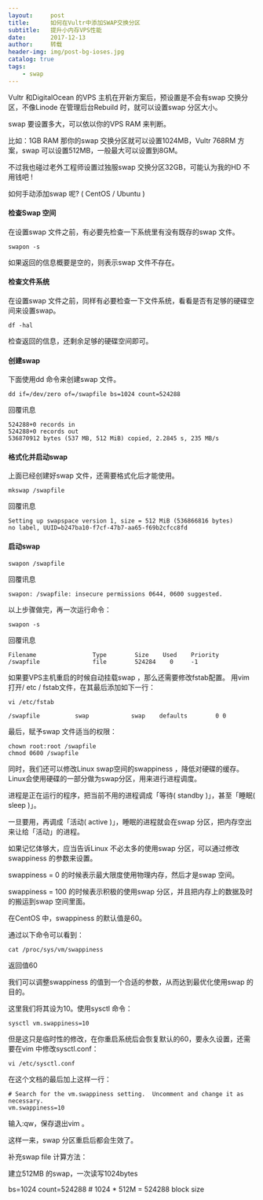 ```yaml
---
layout:     post
title:      如何在Vultr中添加SWAP交换分区
subtitle:   提升小内存VPS性能
date:       2017-12-13
author:     转载
header-img: img/post-bg-ioses.jpg
catalog: true
tags:
    - swap
---
```


Vultr 和DigitalOcean 的VPS 主机在开新方案后，预设置是不会有swap 交换分区，不像Linode 在管理后台Rebuild 时，就可以设置swap 分区大小。

swap 要设置多大，可以依以你的VPS RAM 来判断。

比如：1GB RAM 那你的swap 交换分区就可以设置1024MB，Vultr 768RM 方案，swap 可以设置512MB，一般最大可以设置到8GM。

不过我也碰过老外工程师设置过独服swap 交换分区32GB，可能认为我的HD 不用钱吧 !

如何手动添加swap 呢? ( CentOS / Ubuntu )

#### 检查Swap 空间

在设置swap 文件之前，有必要先检查一下系统里有没有既存的swap 文件。

```
swapon -s
```

如果返回的信息概要是空的，则表示swap 文件不存在。

#### 检查文件系统

在设置swap 文件之前，同样有必要检查一下文件系统，看看是否有足够的硬碟空间来设置swap。

```
df -hal
```

检查返回的信息，还剩余足够的硬碟空间即可。

#### 创建swap

下面使用dd 命令来创建swap 文件。

```
dd if=/dev/zero of=/swapfile bs=1024 count=524288 
```
回覆讯息
```
524288+0 records in
524288+0 records out
536870912 bytes (537 MB, 512 MiB) copied, 2.2845 s, 235 MB/s
```
#### 格式化并启动swap

上面已经创建好swap 文件，还需要格式化后才能使用。
```
mkswap /swapfile
```
回覆讯息

```
Setting up swapspace version 1, size = 512 MiB (536866816 bytes)
no label, UUID=b247ba10-f7cf-47b7-aa65-f69b2cfcc8fd
```
#### 启动swap
```
swapon /swapfile
```
回覆讯息
```
swapon: /swapfile: insecure permissions 0644, 0600 suggested.
```
以上步骤做完，再一次运行命令：
```
swapon -s
```
回覆讯息
```
Filename                Type        Size    Used    Priority
/swapfile               file        524284    0     -1 
```
如果要VPS主机重启的时候自动挂载swap ，那么还需要修改fstab配置。
用vim打开/ etc / fstab文件，在其最后添加如下一行：
```
vi /etc/fstab
```
```
/swapfile          swap            swap    defaults        0 0
```
最后，赋予swap 文件适当的权限：
```
chown root:root /swapfile
chmod 0600 /swapfile
```
同时，我们还可以修改Linux swap空间的swappiness ，降低对硬碟的缓存。
Linux会使用硬碟的一部分做为swap分区，用来进行进程调度。

进程是正在运行的程序，把当前不用的进程调成「等待( standby )」，甚至「睡眠( sleep )」。

一旦要用，再调成「活动( active )」，睡眠的进程就会在swap 分区，把内存空出来让给「活动」的进程。

如果记忆体够大，应当告诉Linux 不必太多的使用swap 分区，可以通过修改swappiness 的参数来设置。

swappiness = 0 的时候表示最大限度使用物理内存，然后才是swap 空间。

swappiness = 100 的时候表示积极的使用swap 分区，并且把内存上的数据及时的搬运到swap 空间里面。

在CentOS 中，swappiness 的默认值是60。

通过以下命令可以看到：
```
cat /proc/sys/vm/swappiness
```
返回值60

我们可以调整swappiness 的值到一个合适的参数，从而达到最优化使用swap 的目的。

这里我们将其设为10。使用sysctl 命令：
```
sysctl vm.swappiness=10 
```
但是这只是临时性的修改，在你重启系统后会恢复默认的60，要永久设置，还需要在vim 中修改sysctl.conf：
```
vi /etc/sysctl.conf
```
在这个文档的最后加上这样一行：

```
# Search for the vm.swappiness setting.  Uncomment and change it as necessary.
vm.swappiness=10
```
输入:qw，保存退出vim 。

这样一来，swap 分区重启后都会生效了。

补充swap file 计算方法：

建立512MB 的swap，一次读写1024bytes

bs=1024 count=524288 # 1024 * 512M = 524288 block size